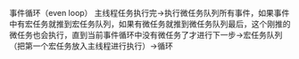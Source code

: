 事件循环（even loop）
主线程任务执行完->执行微任务队列所有事件，如果事件中有宏任务就推到宏任务队列，如果有微任务就推到微任务队列最后，这个刚推的微任务也会执行，直到当前事件循环中没有微任务了才进行下一步->宏任务队列（把第一个宏任务放入主线程进行执行）->循环
